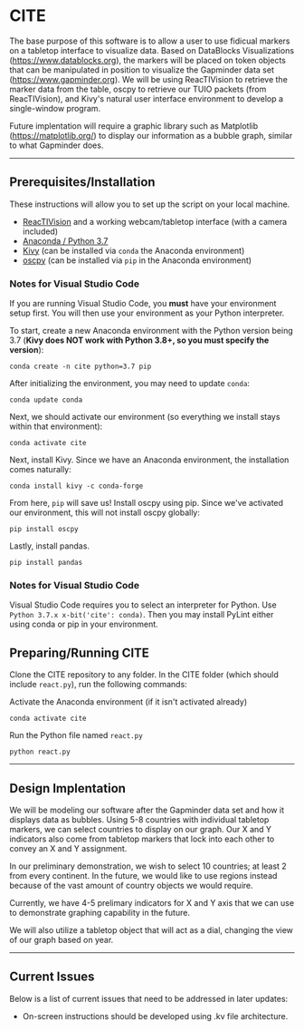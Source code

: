 # CITE
The base purpose of this software is to allow a user to use fidicual markers on a tabletop interface to visualize data. Based on DataBlocks Visualizations (https://www.datablocks.org), the markers will be placed on token objects that can be manipulated in position to visualize the Gapminder data set (https://www.gapminder.org). We will be using ReacTIVision to retrieve the marker data from the table, oscpy to retrieve our TUIO packets (from ReacTIVision), and Kivy's natural user interface environment to develop a single-window program.  

Future implentation will require a graphic library such as Matplotlib (https://matplotlib.org/) to display our information as a bubble graph, similar to what Gapminder does.  

---

## Prerequisites/Installation
These instructions will allow you to set up the script on your local machine.
* [ReacTIVision](http://reactivision.sourceforge.net/) and a working webcam/tabletop interface (with a camera included)
* [Anaconda / Python 3.7](https://www.anaconda.com/distribution/)
* [Kivy](https://www.kivy.org) (can be installed via `conda` the Anaconda environment)
* [oscpy](https://pypi.org/project/oscpy/) (can be installed via `pip` in the Anaconda environment)

### Notes for Visual Studio Code
If you are running Visual Studio Code, you **must** have your environment setup first. You will then use your environment as your Python interpreter.

To start, create a new Anaconda environment with the Python version being 3.7 (**Kivy does NOT work with Python 3.8+, so you must specify the version**):
```
conda create -n cite python=3.7 pip
```
After initializing the environment, you may need to update `conda`:
```
conda update conda
```
Next, we should activate our environment (so everything we install stays within that environment):
```
conda activate cite
```
Next, install Kivy. Since we have an Anaconda environment, the installation comes naturally:
```
conda install kivy -c conda-forge
```
From here, `pip` will save us! Install oscpy using pip. Since we've activated our environment, this will not install oscpy globally:
```
pip install oscpy
```
Lastly, install pandas.
```
pip install pandas
```
### Notes for Visual Studio Code
Visual Studio Code requires you to select an interpreter for Python. Use `Python 3.7.x x-bit('cite': conda)`. Then you may install PyLint either using conda or pip in your environment.

## Preparing/Running CITE
Clone the CITE repository to any folder. In the CITE folder (which should include `react.py`), run the following commands:  

Activate the Anaconda environment (if it isn't activated already)
```
conda activate cite
```
Run the Python file named `react.py`
```
python react.py
```
---
## Design Implentation
We will be modeling our software after the Gapminder data set and how it displays data as bubbles. Using 5-8 countries with individual tabletop markers, we can select countries to display on our graph. Our X and Y indicators also come from tabletop markers that lock into each other to convey an X and Y assignment.  

In our preliminary demonstration, we wish to select 10 countries; at least 2 from every continent. In the future, we would like to use regions instead because of the vast amount of country objects we would require.  

Currently, we have 4-5 prelimary indicators for X and Y axis that we can use to demonstrate graphing capability in the future.  

We will also utilize a tabletop object that will act as a dial, changing the view of our graph based on year.

---

## Current Issues
Below is a list of current issues that need to be addressed in later updates:  
* On-screen instructions should be developed using .kv file architecture.
